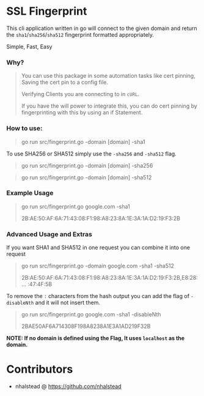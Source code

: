 # SSL Fingerprint

This cli application written in go will connect to the given domain and return the `sha1`/`sha256`/`sha512` fingerprint formatted appropriately.

Simple, Fast, Easy

### Why?
> You can use this package in some automation tasks like cert
>  pinning, Saving the cert pin to a config file.
>  
> Verifying Clients you are connecting to in `cURL`.
>
>  If you have the will power to integrate this,
>  you can do cert pinning by fingerprinting
>  with this by using an if Statement.

### How to use:
> go run src/fingerprint.go -domain [domain] -sha1

To use SHA256 or SHA512 simply use the `-sha256` and `-sha512` flag.
> go run src/fingerprint.go -domain [domain] -sha256

> go run src/fingerprint.go -domain [domain] -sha512

### Example Usage
> go run src/fingerprint.go google.com -sha1
>
> 2B:AE:50:AF:6A:71:43:08:F1:98:A8:23:8A:1E:3A:1A:D2:19:F3:2B

### Advanced Usage and Extras
If you want SHA1 and SHA512 in one request you can combine it into one request
> go run src/fingerprint.go -domain google.com -sha1 -sha512
>
> 2B:AE:50:AF:6A:71:43:08:F1:98:A8:23:8A:1E:3A:1A:D2:19:F3:2B,E8:28: ... :47:4F:5B

To remove the `:` characters from the hash output you can add the flag of `-disableNth` and it will not insert them.
> go run src/fingerprint.go google.com -sha1 -disableNth
>
> 2BAE50AF6A714308F198A8238A1E3A1AD219F32B

**NOTE: If no domain is defined using the Flag, It uses `localhost` as the domain.**

# Contributors
- nhalstead @ https://github.com/nhalstead
